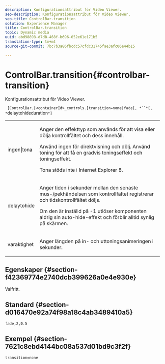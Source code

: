 ```yaml
---
description: Konfigurationsattribut för Video Viewer.
seo-description: Konfigurationsattribut för Video Viewer.
seo-title: ControlBar.transition
solution: Experience Manager
title: ControlBar.transition
topic: Dynamic media
uuid: abd98898-d7d8-468f-b696-052e61e171b5
translation-type: tm+mt
source-git-commit: 7bc7b3a86fbcdc57cfdc31745fae3afc06e44b15

---
```



# ControlBar.transition{#controlbar-transition}

Konfigurationsattribut för Video Viewer.

` [ControlBar.|<containerId>_controls.]transition=none|fade[, *``*[, *`delaytohideduration`*]`

<table id="table_C616483932C2482CA9794DDD7313FD7C"> 
 <tbody> 
  <tr> 
   <td colname="col1"> <p> <span class="codeph"> ingen|tona</span> </p> </td> 
   <td colname="col2"> <p> Anger den effekttyp som används för att visa eller dölja kontrollfältet och dess innehåll. </p> <p>Använd <span class="codeph"> ingen</span> för direktvisning och dölj. Använd <span class="codeph"> toning</span> för att få en gradvis toningseffekt och toningseffekt. </p> <p>Tona stöds inte i Internet Explorer 8. </p> </td> 
  </tr> 
  <tr> 
   <td colname="col1"> <p> <span class="codeph"> <span class="varname"> delaytohide</span></span> </p> </td> 
   <td colname="col2"> <p>Anger tiden i sekunder mellan den senaste mus-/pekhändelsen som kontrollfältet registrerar och tidskontrollfältet döljs. </p> <p> Om den är inställd på <span class="codeph"> -1</span> utlöser komponenten aldrig sin auto-hide-effekt och förblir alltid synlig på skärmen. </p> </td> 
  </tr> 
  <tr> 
   <td colname="col1"> <p> <span class="codeph"> <span class="varname"> varaktighet</span></span> </p> </td> 
   <td colname="col2"> <p>Anger längden på in- och uttoningsanimeringen i sekunder. </p> </td> 
  </tr> 
 </tbody> 
</table>

## Egenskaper {#section-f42369774e2740dcb399626a0e4e930e}

Valfritt.

## Standard {#section-d016470e92a74f98a18c4ab3489410a5}

`fade,2,0.5`

## Exempel {#section-7621c8ebd4144bc08a537d01bd9c3f2f}

```
transition=none
```

